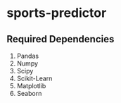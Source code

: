# sports-predictor

## Required Dependencies
1. Pandas
2. Numpy
3. Scipy
4. Scikit-Learn
5. Matplotlib
6. Seaborn